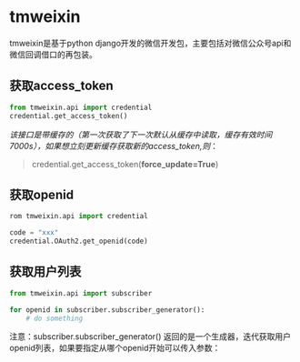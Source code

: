 # tmweixin

tmweixin是基于python django开发的微信开发包，主要包括对微信公众号api和微信回调借口的再包装。

## 获取access_token
```python
from tmweixin.api import credential
credential.get_access_token()
```
*该接口是带缓存的（第一次获取了下一次默认从缓存中读取，缓存有效时间7000s），如果想立刻更新缓存获取新的access_token,则*：

> credential.get_access_token(**force_update=True**)

## 获取openid
```python
rom tmweixin.api import credential

code = "xxx"
credential.OAuth2.get_openid(code)
```

## 获取用户列表
```python
from tmweixin.api import subscriber

for openid in subscriber.subscriber_generator():
    # do something
```
注意：subscriber.subscriber_generator() 返回的是一个生成器，迭代获取用户openid列表，如果要指定从哪个openid开始可以传入参数：
